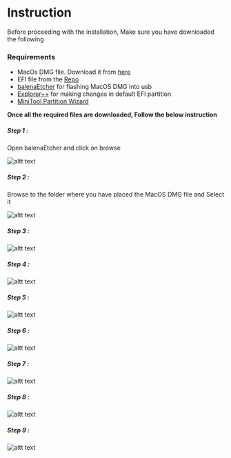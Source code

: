 # Instruction
Before proceeding with the installation, Make sure you have downloaded the following 

### Requirements
* MacOs DMG file. Download it from [here](https://drive.google.com/open?id=1bxaEpsYhN6FKiUQB7-9_xlaMZbgd2IPn)
* EFI file from the [Repo](https://github.com/ResponsiveUser/Hackintosh-GL63)
* [balenaEtcher](https://www.balena.io/etcher/) for flashing MacOS DMG into usb
* [Explorer++](https://explorerplusplus.com/download) for making changes in default EFI partition
* [MiniTool Partition Wizard](https://www.partitionwizard.com/free-partition-manager.html)

<b>Once all the required files are downloaded, Follow the below instruction</b>

##### Step 1 :
Open balenaEtcher and click on browse

![altt text](https://i.imgur.com/IFw9isE.png?1)

##### Step 2 :
Browse to the folder where you have placed the MacOS DMG file and Select it

![altt text](https://i.imgur.com/di4IlZZ.png)

##### Step 3 :
![altt text](https://zupimages.net/up/19/25/skb2.png)

##### Step 4 :
![altt text](https://zupimages.net/up/19/25/skb2.png)

##### Step 5 :
![altt text](https://zupimages.net/up/19/25/skb2.png)

##### Step 6 :
![altt text](https://zupimages.net/up/19/25/skb2.png)

##### Step 7 :
![altt text](https://zupimages.net/up/19/25/skb2.png)

##### Step 8 :
![altt text](https://zupimages.net/up/19/25/skb2.png)

##### Step 9 :
![altt text](https://zupimages.net/up/19/25/skb2.png)